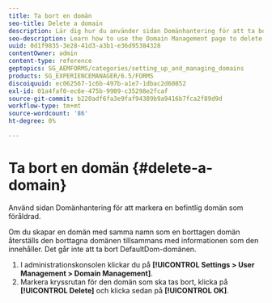 ```yaml
---
title: Ta bort en domän
seo-title: Delete a domain
description: Lär dig hur du använder sidan Domänhantering för att ta bort en domän eller för att markera en befintlig domän som föråldrad.
seo-description: Learn how to use the Domain Management page to delete a domain or to mark an existing domain as obsolete.
uuid: 0d1f9835-3e28-41d3-a3b1-e36d95384328
contentOwner: admin
content-type: reference
geptopics: SG_AEMFORMS/categories/setting_up_and_managing_domains
products: SG_EXPERIENCEMANAGER/6.5/FORMS
discoiquuid: ec062567-1c6b-497b-a1e7-1dbac2d60852
exl-id: 01a4faf0-ec6e-475b-9909-c35298e2fcaf
source-git-commit: b220adf6fa3e9faf94389b9a9416b7fca2f89d9d
workflow-type: tm+mt
source-wordcount: '86'
ht-degree: 0%

---
```


# Ta bort en domän {#delete-a-domain}

Använd sidan Domänhantering för att markera en befintlig domän som föråldrad.

Om du skapar en domän med samma namn som en borttagen domän återställs den borttagna domänen tillsammans med informationen som den innehåller. Det går inte att ta bort DefaultDom-domänen.

1. I administrationskonsolen klickar du på **[!UICONTROL Settings > User Management > Domain Management]**.
1. Markera kryssrutan för den domän som ska tas bort, klicka på **[!UICONTROL Delete]** och klicka sedan på **[!UICONTROL OK]**.

